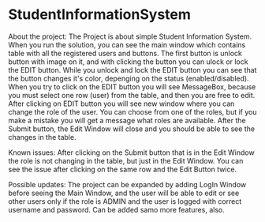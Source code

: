# StudentInformationSystem

About the project:
The Project is about simple Student Information System.
When you run the solution, you can see the main window which contains table with all the registered users and buttons.
The first button is unlock button with image on it, and with clicking the button you can ulock or lock the EDIT button.
While you unlock and lock the EDIT button you can see that the button changes it's color, depenging on the status (enabled/disabled).
When you try to click on the EDIT button you will see MessageBox, because you must select one row (user) from the table, and then you are free to edit.
After clicking on EDIT button you will see new window where you can change the role of the user.
You can choose from one of the roles, but if you make a mistake you will get a message what roles are available.
After the Submit button, the Edit Window will close and you should be able to see the changes in the table.

Known issues:
After clicking on the Submit button that is in the Edit Window the role is not changing in the table, but just in the Edit Window.
You can see the issue after clicking on the same row and the Edit Button twice.

Possible updates:
The project can be expanded by adding LogIn Window before seeing the Main Window, and the user will be able to edit or see other users only if the role is ADMIN and the user is logged with correct username and password.
Can be added samo more features, also.

